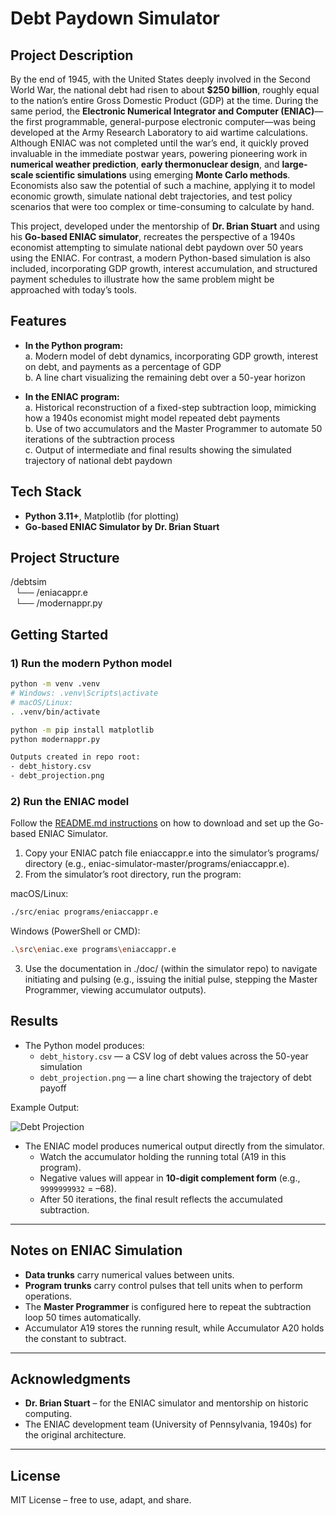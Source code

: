# Debt Paydown Simulator

## Project Description 
By the end of 1945, with the United States deeply involved in the Second World War, the national debt had risen to about **$250 billion**, roughly equal to the nation’s entire Gross Domestic Product (GDP) at the time. During the same period, the **Electronic Numerical Integrator and Computer (ENIAC)**—the first programmable, general-purpose electronic computer—was being developed at the Army Research Laboratory to aid wartime calculations. Although ENIAC was not completed until the war’s end, it quickly proved invaluable in the immediate postwar years, powering pioneering work in **numerical weather prediction**, **early thermonuclear design**, and **large-scale scientific simulations** using emerging **Monte Carlo methods**. Economists also saw the potential of such a machine, applying it to model economic growth, simulate national debt trajectories, and test policy scenarios that were too complex or time-consuming to calculate by hand.  

This project, developed under the mentorship of **Dr. Brian Stuart** and using his **Go-based ENIAC simulator**, recreates the perspective of a 1940s economist attempting to simulate national debt paydown over 50 years using the ENIAC. For contrast, a modern Python-based simulation is also included, incorporating GDP growth, interest accumulation, and structured payment schedules to illustrate how the same problem might be approached with today’s tools.

## Features
- **In the Python program:**  
  a. Modern model of debt dynamics, incorporating GDP growth, interest on debt, and payments as a percentage of GDP  
  b. A line chart visualizing the remaining debt over a 50-year horizon  

- **In the ENIAC program:**  
  a. Historical reconstruction of a fixed-step subtraction loop, mimicking how a 1940s economist might model repeated debt payments  
  b. Use of two accumulators and the Master Programmer to automate 50 iterations of the subtraction process  
  c. Output of intermediate and final results showing the simulated trajectory of national debt paydown  

## Tech Stack
- **Python 3.11+**, Matplotlib (for plotting)
- **Go-based ENIAC Simulator by Dr. Brian Stuart** 

## Project Structure
/debtsim  
&nbsp;&nbsp;└── /eniacappr.e  
&nbsp;&nbsp;└── /modernappr.py


## Getting Started

### 1) Run the modern Python model
```bash
python -m venv .venv
# Windows: .venv\Scripts\activate
# macOS/Linux:
. .venv/bin/activate

python -m pip install matplotlib
python modernappr.py

Outputs created in repo root:
- debt_history.csv
- debt_projection.png
```

### 2) Run the ENIAC model
Follow the [README.md instructions](https://github.com/blstuart/eniac-simulator/blob/master/README.md) on how to download and set up the Go-based ENIAC Simulator.
1. Copy your ENIAC patch file eniaccappr.e into the simulator’s programs/ directory (e.g., eniac-simulator-master/programs/eniaccappr.e).
2. From the simulator’s root directory, run the program:

macOS/Linux:
```bash
./src/eniac programs/eniaccappr.e
```

Windows (PowerShell or CMD):
```bash
.\src\eniac.exe programs\eniaccappr.e
```
3. Use the documentation in ./doc/ (within the simulator repo) to navigate initiating and pulsing (e.g., issuing the initial pulse, stepping the Master Programmer, viewing accumulator outputs).

## Results
- The Python model produces:
  - `debt_history.csv` — a CSV log of debt values across the 50-year simulation
  - `debt_projection.png` — a line chart showing the trajectory of debt payoff  

Example Output:

![Debt Projection](debt_projection.png)

- The ENIAC model produces numerical output directly from the simulator.  
  - Watch the accumulator holding the running total (A19 in this program).  
  - Negative values will appear in **10-digit complement form** (e.g., `9999999932` = –68).  
  - After 50 iterations, the final result reflects the accumulated subtraction.

---

## Notes on ENIAC Simulation
- **Data trunks** carry numerical values between units.  
- **Program trunks** carry control pulses that tell units when to perform operations.  
- The **Master Programmer** is configured here to repeat the subtraction loop 50 times automatically.  
- Accumulator A19 stores the running result, while Accumulator A20 holds the constant to subtract.  

---

## Acknowledgments
- **Dr. Brian Stuart** – for the ENIAC simulator and mentorship on historic computing.  
- The ENIAC development team (University of Pennsylvania, 1940s) for the original architecture.  

---

## License
MIT License – free to use, adapt, and share.

